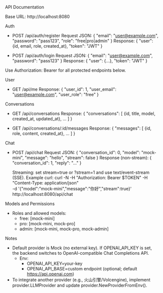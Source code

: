 API Documentation

Base URL: http://localhost:8080

Auth
- POST /api/auth/register
  Request JSON: { "email": "user@example.com", "password": "pass123", "role": "free|pro|admin" }
  Response: { "user": {id, email, role, created_at}, "token": "JWT" }

- POST /api/auth/login
  Request JSON: { "email": "user@example.com", "password": "pass123" }
  Response: { "user": {...}, "token": "JWT" }

Use Authorization: Bearer <token> for all protected endpoints below.

User
- GET /api/me
  Response: { "user_id": 1, "user_email": "user@example.com", "user_role": "free" }

Conversations
- GET /api/conversations
  Response: { "conversations": [ {id, title, model, created_at, updated_at}, ... ] }

- GET /api/conversations/:id/messages
  Response: { "messages": [ {id, role, content, created_at}, ... ] }

Chat
- POST /api/chat
  Request JSON: { "conversation_id": 0, "model": "mock-mini", "message": "hello", "stream": false }
  Response (non-stream): { "conversation_id": 1, "reply": "..." }

  Streaming: set stream=true or ?stream=1 and use text/event-stream (SSE).
  Example curl:
    curl -N -H "Authorization: Bearer $TOKEN" -H "Content-Type: application/json" \
      -d '{"model":"mock-mini","message":"你好","stream":true}' \
      http://localhost:8080/api/chat

Models and Permissions
- Roles and allowed models:
  - free: [mock-mini]
  - pro: [mock-mini, mock-pro]
  - admin: [mock-mini, mock-pro, mock-admin]

Notes
- Default provider is Mock (no external key). If OPENAI_API_KEY is set, the backend switches to OpenAI-compatible Chat Completions API.
  - Env:
    - OPENAI_API_KEY=your-key
    - OPENAI_API_BASE=custom endpoint (optional; default https://api.openai.com)
- To integrate another provider (e.g., 火山引擎/Volcengine), implement provider.LLMProvider and update provider.NewProviderFromEnv().
